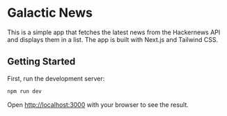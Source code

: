# Galactic News

This is a simple app that fetches the latest news from the Hackernews API and displays them in a list. The app is built with Next.js and Tailwind CSS.

## Getting Started

First, run the development server:

```bash
npm run dev
```

Open [http://localhost:3000](http://localhost:3000) with your browser to see the result.
